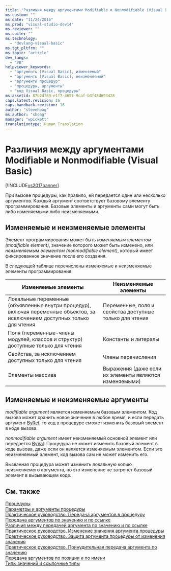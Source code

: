 ```yaml
---
title: "Различия между аргументами Modifiable и Nonmodifiable (Visual Basic) | Microsoft Docs"
ms.custom: ""
ms.date: "11/24/2016"
ms.prod: "visual-studio-dev14"
ms.reviewer: ""
ms.suite: ""
ms.technology: 
  - "devlang-visual-basic"
ms.tgt_pltfrm: ""
ms.topic: "article"
dev_langs: 
  - "VB"
helpviewer_keywords: 
  - "аргументы [Visual Basic], изменяемый"
  - "аргументы [Visual Basic], неизменяемый"
  - "аргументы процедур"
  - "процедуры, аргументы"
  - "код Visual Basic, процедуры"
ms.assetid: 87b2df69-e1f7-4657-9caf-b3f48d693428
caps.latest.revision: 16
caps.handback.revision: 16
author: "stevehoag"
ms.author: "shoag"
manager: "wpickett"
translationtype: Human Translation
---
```

# Различия между аргументами Modifiable и Nonmodifiable (Visual Basic)
[!INCLUDE[vs2017banner](../../../../csharp/includes/vs2017banner.md)]

При вызове процедуры, как правило, ей передается один или несколько аргументов.  Каждый аргумент соответствует базовому элементу программирования.  Базовые элементы и аргументы сами могут быть либо изменяемыми либо неизменяемыми.  
  
## Изменяемые и неизменяемые элементы  
 Элемент программирования может быть *изменяемым элементом \(modifiable element\)*, значение которого может быть изменено, или *неизменяемым элементом \(nonmodifiable element\)*, который имеет фиксированное значение после его создания.  
  
 В следующей таблице перечислены изменяемые и неизменяемые элементы программирования.  
  
|Изменяемые элементы|Неизменяемые элементы|  
|-------------------------|---------------------------|  
|Локальные переменные \(объявленные внутри процедур\), включая переменные объектов, за исключением доступных только для чтения|Переменные, поля и свойства доступные только для чтения|  
|Поля \(переменные\-члены модулей, классов и структур\) доступные только для чтения|Константы и литералы|  
|Свойства, за исключением доступных только для чтения|Члены перечисления|  
|Элементы массива|Выражения \(даже если их элементы являются изменяемыми\)|  
  
## Изменяемые и неизменяемые аргументы  
 *modifiable argument* является изменяемым базовым элементом.  Код вызова может хранить новое значение в любое время, и если передать аргумент [ByRef](../../../../visual-basic/language-reference/modifiers/byref.md), то код в процедуре сможет изменить базовый элемент в коде вызова.  
  
 *nonmodifiable argument* имеет неизменяемый основной элемент или передается [ByVal](../../../../visual-basic/language-reference/modifiers/byval.md).  Процедура не может изменить базовый элемент в коде вызова, даже если он является изменяемым элементом.  Если это неизменяемый элемент, код вызова сам не может изменить его.  
  
 Вызванная процедура может изменить локальную копию неизменяемого аргумента, но это изменение не затронет базовый элемент в вызывающем коде.  
  
## См. также  
 [Процедуры](../../../../visual-basic/programming-guide/language-features/procedures/index.md)   
 [Параметры и аргументы процедуры](../../../../visual-basic/programming-guide/language-features/procedures/procedure-parameters-and-arguments.md)   
 [Практическое руководство. Передача аргументов в процедуру](../../../../visual-basic/programming-guide/language-features/procedures/how-to-pass-arguments-to-a-procedure.md)   
 [Передача аргументов по значению и по ссылке](../../../../visual-basic/programming-guide/language-features/procedures/passing-arguments-by-value-and-by-reference.md)   
 [Различия между передачей аргумента по значению и по ссылке](../../../../visual-basic/programming-guide/language-features/procedures/differences-between-passing-an-argument-by-value-and-by-reference.md)   
 [Практическое руководство. Изменение значения аргумента процедуры](../../../../visual-basic/programming-guide/language-features/procedures/how-to-change-the-value-of-a-procedure-argument.md)   
 [Практическое руководство. Защита аргумента процедуры от изменения значения](../../../../visual-basic/programming-guide/language-features/procedures/how-to-protect-a-procedure-argument-against-value-changes.md)   
 [Практическое руководство. Принудительная передача аргумента по значению](../../../../visual-basic/programming-guide/language-features/procedures/how-to-force-an-argument-to-be-passed-by-value.md)   
 [Передача аргументов по позиции и по имени](../../../../visual-basic/programming-guide/language-features/procedures/passing-arguments-by-position-and-by-name.md)   
 [Типы значений и ссылочные типы](../../../../visual-basic/programming-guide/language-features/data-types/value-types-and-reference-types.md)